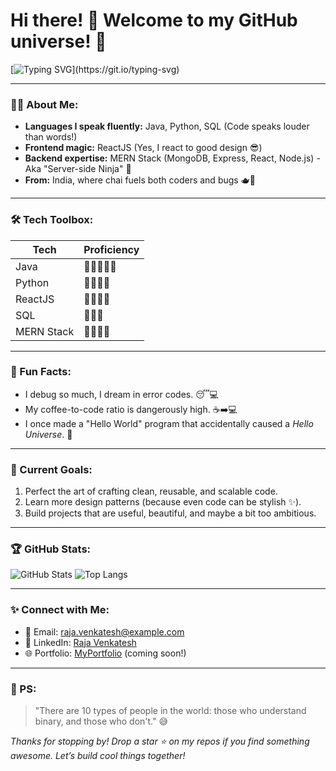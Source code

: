 # Hi there! 👋 Welcome to my GitHub universe! 🌌

[![Typing SVG](https://readme-typing-svg.herokuapp.com?color=36BCF7&lines=I'm+Raja+Venkatesh;A+Java+Wizard+and+Full-Stack+Sorcerer;Coding+from+the+Heart+of+India!)](https://git.io/typing-svg)

---

### 👨‍💻 About Me:
- **Languages I speak fluently:** Java, Python, SQL (Code speaks louder than words!)
- **Frontend magic:** ReactJS (Yes, I react to good design 😎)
- **Backend expertise:** MERN Stack (MongoDB, Express, React, Node.js) - Aka "Server-side Ninja" 🥷
- **From:** India, where chai fuels both coders and bugs 🫖🐞

---

### 🛠️ Tech Toolbox:
| **Tech**         | **Proficiency**    |
|------------------|-------------------|
| Java             | 🚀🚀🚀🚀🚀         |
| Python           | 🚀🚀🚀🚀          |
| ReactJS          | 🚀🚀🚀🚀          |
| SQL              | 🚀🚀🚀           |
| MERN Stack       | 🚀🚀🚀🚀          |

---

### 🌟 Fun Facts:
- I debug so much, I dream in error codes. 😴💻
- My coffee-to-code ratio is dangerously high. ☕➡️💻
- I once made a "Hello World" program that accidentally caused a *Hello Universe*. 🌌

---

### 🚀 Current Goals:
1. Perfect the art of crafting clean, reusable, and scalable code.
2. Learn more design patterns (because even code can be stylish ✨).
3. Build projects that are useful, beautiful, and maybe a bit too ambitious.

---

### 🏆 GitHub Stats:
![GitHub Stats](https://github-readme-stats.vercel.app/api?username=rajavenkatesh&show_icons=true&theme=tokyonight)
![Top Langs](https://github-readme-stats.vercel.app/api/top-langs/?username=rajavenkatesh&layout=compact&theme=tokyonight)

---

### ✨ Connect with Me:
- 📧 Email: [raja.venkatesh@example.com](mailto:raja.venkatesh@example.com)
- 💼 LinkedIn: [Raja Venkatesh](https://www.linkedin.com/in/rajavenkatesh/)
- 🌐 Portfolio: [MyPortfolio](https://rajavenkatesh.dev) (coming soon!)

---

### 🖤 PS:
> "There are 10 types of people in the world: those who understand binary, and those who don't." 😅

*Thanks for stopping by! Drop a star ⭐ on my repos if you find something awesome. Let’s build cool things together!*
